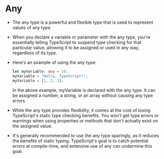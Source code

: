 # Any

- The any type is a powerful and flexible type that is used to represent values of any type.

- When you declare a variable or parameter with the any type, you're essentially telling TypeScript to suspend type checking for that particular value, allowing it to be assigned or used in any way, regardless of its type.

- Here's an example of using the any type:

  ```typescript
  let myVariable: any = 10;
  myVariable = "Hello, TypeScript!";
  myVariable = [1, 2, 3];
  ```

  In the above example, myVariable is declared with the any type. It can be assigned a number, a string, or an array without causing any type errors.

- While the any type provides flexibility, it comes at the cost of losing TypeScript's static type checking benefits. You won't get type errors or warnings when using properties or methods that don't actually exist on the assigned value.

- It's generally recommended to use the any type sparingly, as it reduces the benefits of static typing. TypeScript's goal is to catch potential errors at compile-time, and extensive use of any can undermine this goal.
